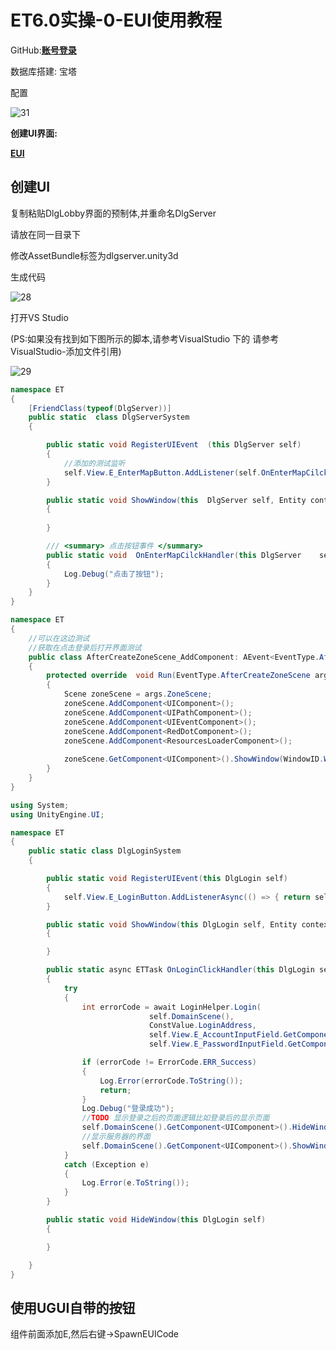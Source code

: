 # ET6.0实操-0-EUI使用教程

GitHub:**[账号登录](<https://github.com/Hebes/ETLogin>)**

数据库搭建: 宝塔

配置

![31](\../../Image/ET6.0实操-账号/31.png)

**创建UI界面:**

**[EUI](<https://www.bilibili.com/video/BV12F411e7bP>)**

## 创建UI

复制粘贴DlgLobby界面的预制体,并重命名DlgServer

请放在同一目录下

修改AssetBundle标签为dlgserver.unity3d

生成代码

![28](\../../Image/ET6.0实操-账号/28.png)

打开VS Studio

(PS:如果没有找到如下图所示的脚本,请参考VisualStudio 下的 请参考 VisualStudio-添加文件引用)

![29](\../../Image/ET6.0实操-账号/29.png)

```C#
namespace ET
{
    [FriendClass(typeof(DlgServer))]
    public static  class DlgServerSystem
    {

        public static void RegisterUIEvent  (this DlgServer self)
        {
            //添加的测试监听
            self.View.E_EnterMapButton.AddListener(self.OnEnterMapCilckHandler);
        }

        public static void ShowWindow(this  DlgServer self, Entity contextData =     null)
        {
            
        }

        /// <summary> 点击按钮事件 </summary>
        public static void  OnEnterMapCilckHandler(this DlgServer    self)
        {
            Log.Debug("点击了按钮");
        }
    }
}
```

```C#
namespace ET
{
    //可以在这边测试
    //获取在点击登录后打开界面测试
    public class AfterCreateZoneScene_AddComponent: AEvent<EventType.AfterCreateZoneScene>
    {
        protected override  void Run(EventType.AfterCreateZoneScene args)
        {
            Scene zoneScene = args.ZoneScene;
            zoneScene.AddComponent<UIComponent>();
            zoneScene.AddComponent<UIPathComponent>();
            zoneScene.AddComponent<UIEventComponent>();
            zoneScene.AddComponent<RedDotComponent>();
            zoneScene.AddComponent<ResourcesLoaderComponent>();
        
            zoneScene.GetComponent<UIComponent>().ShowWindow(WindowID.WindowID_Login);//WindowID.WindowID_Server
        }
    }
}
```

```C#
using System;
using UnityEngine.UI;

namespace ET
{
    public static class DlgLoginSystem
    {

        public static void RegisterUIEvent(this DlgLogin self)
        {
            self.View.E_LoginButton.AddListenerAsync(() => { return self.OnLoginClickHandler(); });
        }

        public static void ShowWindow(this DlgLogin self, Entity contextData = null)
        {

        }

        public static async ETTask OnLoginClickHandler(this DlgLogin self)
        {
            try
            {
                int errorCode = await LoginHelper.Login(
                               self.DomainScene(),
                               ConstValue.LoginAddress,
                               self.View.E_AccountInputField.GetComponent<InputField>().text,
                               self.View.E_PasswordInputField.GetComponent<InputField>().text);

                if (errorCode != ErrorCode.ERR_Success) 
                {
                    Log.Error(errorCode.ToString());
                    return;
                }
                Log.Debug("登录成功");
                //TODO 显示登录之后的页面逻辑比如登录后的显示页面
                self.DomainScene().GetComponent<UIComponent>().HideWindow(WindowID.WindowID_Login);
                //显示服务器的界面
                self.DomainScene().GetComponent<UIComponent>().ShowWindow(WindowID.WindowID_Server);
            }
            catch (Exception e)
            {
                Log.Error(e.ToString());
            }
        }

        public static void HideWindow(this DlgLogin self)
        {

        }

    }
}
```

## 使用UGUI自带的按钮

组件前面添加E,然后右键->SpawnEUICode
